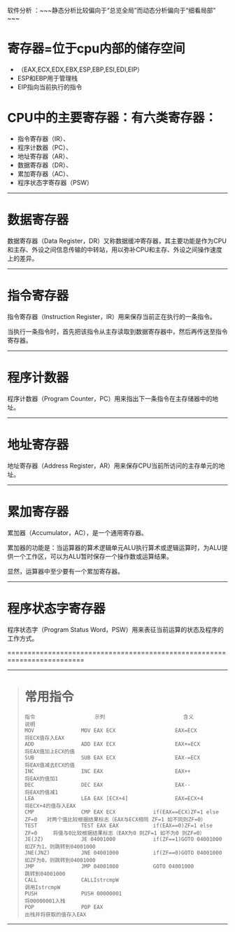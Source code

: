 软件分析 ：~~~静态分析比较偏向于“总览全局”而动态分析偏向于“细看局部” ~~~

# 寄存器=位于cpu内部的储存空间

* （EAX,ECX,EDX,EBX,ESP,EBP,ESI,EDI,EIP）
* ESP和EBP用于管理栈
* EIP指向当前执行的指令


# CPU中的主要寄存器：有六类寄存器：

* 指令寄存器（IR）、
* 程序计数器（PC）、
* 地址寄存器（AR）、
* 数据寄存器（DR）、
* 累加寄存器（AC）、
* 程序状态字寄存器（PSW）


---------------------------------------------------------------------------------------
# 数据寄存器

数据寄存器（Data Register，DR）又称数据缓冲寄存器，其主要功能是作为CPU和主存、外设之间信息传输的中转站，用以弥补CPU和主存、外设之间操作速度上的差异。

--------------------------------------------------------------------------------------
# 指令寄存器

指令寄存器（Instruction Register，IR）用来保存当前正在执行的一条指令。

当执行一条指令时，首先把该指令从主存读取到数据寄存器中，然后再传送至指令寄存器。

----------------------------------------------------------------------
# 程序计数器
程序计数器（Program Counter，PC）用来指出下一条指令在主存储器中的地址。

-------------------------------------------------------------------------------------
# 地址寄存器
地址寄存器（Address Register，AR）用来保存CPU当前所访问的主存单元的地址。

----------------------------------------------------------------------
# 累加寄存器

累加器（Accumulator，AC），是一个通用寄存器。

累加器的功能是：当运算器的算术逻辑单元ALU执行算术或逻辑运算时，为ALU提供一个工作区，可以为ALU暂时保存一个操作数或运算结果。

显然，运算器中至少要有一个累加寄存器。

----------------------------------------------------------------------
# 程序状态字寄存器

程序状态字（Program Status Word，PSW）用来表征当前运算的状态及程序的工作方式。

=========================================================================



-----------------------
># 常用指令
>     指令                   示列                         含义                       说明
>     MOV               MOV EAX ECX                   EAX=ECX               将ECX值存入EAX 
>     ADD               ADD EAX ECX                   EAX+=ECX              将EAX值加上ECX的值
>     SUB               SUB EAX ECX                   EAX-=ECX              将EAX值减去ECX的值
>     INC               INC EAX                       EAX++                 将EAX的值加1
>     DEC               DEC EAX                       EAX--                 将EAX的值减1
>     LEA               LEA EAX [ECX+4]               EAX=ECX+4             将ECX+4的值存入EAX
>     CMP               CMP EAX ECX            if(EAX==ECX)ZF=1 else ZF=0   对两个值比较根据结果标志（EAX与ECX相同 ZF=1 如不同则ZF=0）
>     TEST              TEST EAX EAX           if(EAX==0)ZF=1 else ZF=0     将值与0比较根据结果标志（EAX为0 则ZF=1 如不为0 则ZF=0）
>     JE(JZ)            JE 04001000            if(ZF==1)GOTO 04001000       如ZF为1，则跳转到04001000
>     JNE(JNZ)          JNE 04001000           if(ZF==0)GOTO 04001000       如ZF为0，则跳转到04001000
>     JMP               JMP 04001000           GOTO 04001000                跳转到04001000
>     CALL              CALLIstrcmpW                                        调用IstrcmpW
>     PUSH              PUSH 00000001                                       将00000001入栈
>     POP               POP EAX                                             出栈并将获取的值存入EAX

-----------------------





